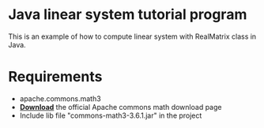 Java linear system tutorial program
==========
This is an example of how to compute linear system with RealMatrix class in Java.

Requirements
==========
- apache.commons.math3
- [__Download__](http://commons.apache.org/proper/commons-math/download_math.cgi) the official Apache commons math download page
- Include lib file "commons-math3-3.6.1.jar" in the project
